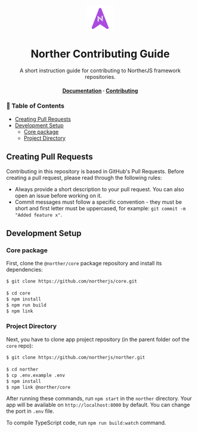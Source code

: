 <div align="center">
  <img src="assets/logo.png" width="72">

  <h1>Norther Contributing Guide</h1>

  <p align="center">A short instruction guide for contributing to NortherJS framework repositories.</p>

  <h4>
    <a href="README.md">Documentation</a>
    <span> · </span>
    <a href="CONTRIBUTING.md">Contributing</a>
  </h4>
</div>

<!-- omit in toc -->
### 📓 Table of Contents

- [Creating Pull Requests](#creating-pull-requests)
- [Development Setup](#development-setup)
  - [Core package](#core-package)
  - [Project Directory](#project-directory)

## Creating Pull Requests

Contributing in this repository is based in GitHub's Pull Requests. Before creating a pull request, please read through the following rules:

- Always provide a short description to your pull request. You can also open an issue before working on it.
- Commit messages must follow a specific convention - they must be short and first letter must be uppercased, for example: `git commit -m "Added feature x"`.

## Development Setup

### Core package

First, clone the `@norther/core` package repository and install its dependencies:

```shell
$ git clone https://github.com/northerjs/core.git

$ cd core
$ npm install
$ npm run build
$ npm link
```

### Project Directory

Next, you have to clone app project repository (in the parent folder oof the `core` repo):

```shell
$ git clone https://github.com/northerjs/norther.git

$ cd norther
$ cp .env.example .env
$ npm install
$ npm link @norther/core
```

After running these commands, run `npm start` in the `norther` directory. Your app will be available on `http://localhost:8000` by default. You can change the port in `.env` file.

To compile TypeScript code, run `npm run build:watch` command.
